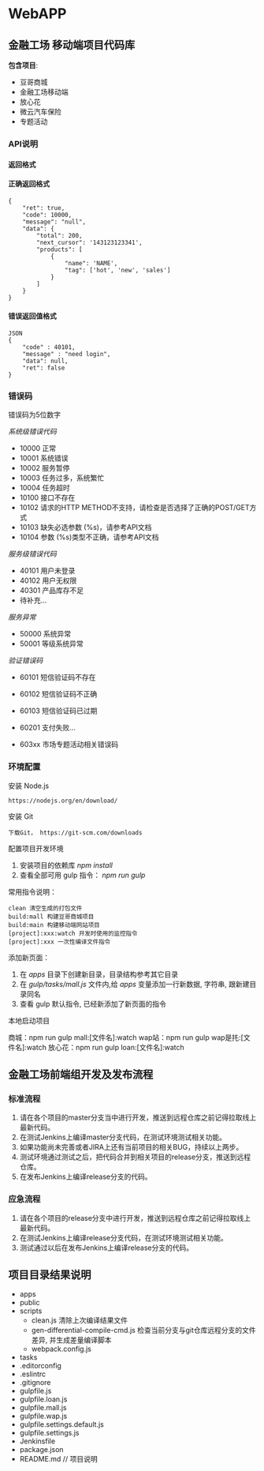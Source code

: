 WebAPP
=========

## 金融工场 移动端项目代码库

**包含项目**:

* 豆哥商城
* 金融工场移动端
* 放心花
* 微云汽车保险
* 专题活动

###

### API说明

#### 返回格式

#### 正确返回格式

    {
        "ret": true,
        "code": 10000,
        "message": "null",
        "data": {
            "total": 200,
            "next_cursor": '143123123341',
            "products": [
                {
                    "name": 'NAME', 
                    "tag": ['hot', 'new', 'sales']
                }
            ]
        }
    }

#### 错误返回值格式

    JSON
    {
        "code" : 40101,
        "message" : "need login",
        "data": null,
        "ret": false
    }


### 错误码

错误码为5位数字

*系统级错误代码*
- 10000 正常
- 10001 系统错误
- 10002 服务暂停
- 10003 任务过多，系统繁忙
- 10004 任务超时
- 10100 接口不存在
- 10102 请求的HTTP METHOD不支持，请检查是否选择了正确的POST/GET方式
- 10103 缺失必选参数 (%s)，请参考API文档
- 10104 参数 (%s)类型不正确，请参考API文档


*服务级错误代码*
- 40101 用户未登录
- 40102 用户无权限
- 40301 产品库存不足
- 待补充...

*服务异常*
- 50000 系统异常
- 50001 等级系统异常

*验证错误码*

- 60101 短信验证码不存在
- 60102 短信验证码不正确
- 60103 短信验证码已过期

- 60201 支付失败...

- 603xx 市场专题活动相关错误码


### 环境配置

安装 Node.js

    https://nodejs.org/en/download/

安装 Git

    下载Git， https://git-scm.com/downloads

配置项目开发环境

1. 安装项目的依赖库 *npm install*
2. 查看全部可用 gulp 指令： *npm run gulp*

常用指令说明：

    clean 清空生成的打包文件
    build:mall 构建豆哥商城项目
    build:main 构建移动端网站项目
    [project]:xxx:watch 开发时使用的监控指令
    [project]:xxx 一次性编译文件指令

添加新页面：

1. 在 *apps* 目录下创建新目录，目录结构参考其它目录
2. 在 *gulp/tasks/mall.js* 文件内,给 *apps* 变量添加一行新数据, 字符串, 跟新建目录同名
3. 查看 gulp 默认指令, 已经新添加了新页面的指令

本地启动项目

商城：npm run gulp mall:[文件名]:watch
wap站：npm run gulp wap是扥:[文件名]:watch
放心花：npm run gulp loan:[文件名]:watch


## 金融工场前端组开发及发布流程

### 标准流程

1. 请在各个项目的master分支当中进行开发，推送到远程仓库之前记得拉取线上最新代码。
2. 在测试Jenkins上编译master分支代码，在测试环境测试相关功能。
3. 如果功能尚未完善或者JIRA上还有当前项目的相关BUG，持续以上两步。
4. 测试环境通过测试之后，把代码合并到相关项目的release分支，推送到远程仓库。
5. 在发布Jenkins上编译release分支的代码。

### 应急流程
1. 请在各个项目的release分支中进行开发，推送到远程仓库之前记得拉取线上最新代码。
2. 在测试Jenkins上编译release分支代码，在测试环境测试相关功能。
3. 测试通过以后在发布Jenkins上编译release分支的代码。



## 项目目录结果说明
- apps
- public
- scripts
    - clean.js 清除上次编译结果文件
    - gen-differential-compile-cmd.js 检查当前分支与git仓库远程分支的文件差异, 并生成差量编译脚本
    - webpack.config.js
- tasks
- .editorconfig
- .eslintrc
- .gitignore
- gulpfile.js
- gulpfile.loan.js
- gulpfile.mall.js
- gulpfile.wap.js
- gulpfile.settings.default.js
- gulpfile.settings.js
- Jenkinsfile
- package.json
- README.md // 项目说明